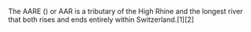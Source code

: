 The AARE () or AAR is a tributary of the High Rhine and the longest river that both rises and ends entirely within Switzerland.[1][2]
